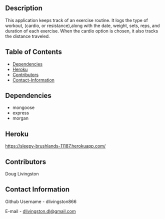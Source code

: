 ## Description 

This application keeps track of an exercise routine. It  logs the type of workout, (cardio, or resistance),along with the date, weight, sets, reps, and duration of each exercise. When the cardio option is chosen, it also tracks the distance traveled.

## Table of Contents

* [Dependencies](#dependencies)
* [Heroku](#Heroku)
* [Contributors](#Contributors)
* [Contact-Information](#Contact-Information)


 ## Dependencies

* mongoose
* express
* morgan

## Heroku

https://sleepy-brushlands-11187.herokuapp.com/

## Contributors

Doug Livingston

## Contact Information

Github Username - dlivingston866

E-mail - dlivingston.dl@gmail.com